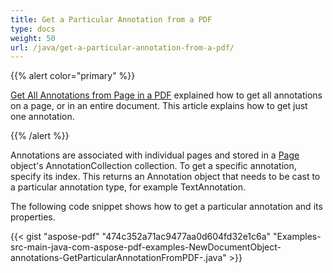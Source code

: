 ```yaml
---
title: Get a Particular Annotation from a PDF
type: docs
weight: 50
url: /java/get-a-particular-annotation-from-a-pdf/
---
```


{{% alert color="primary" %}} 

[Get All Annotations from Page in a PDF](/pdf/java/get-all-annotations-from-page-in-a-pdf-html/) explained how to get all annotations on a page, or in an entire document. This article explains how to get just one annotation.

{{% /alert %}} 

Annotations are associated with individual pages and stored in a [Page](https://apireference.aspose.com/java/pdf/com.aspose.pdf/Page) object's AnnotationCollection collection. To get a specific annotation, specify its index. This returns an Annotation object that needs to be cast to a particular annotation type, for example TextAnnotation.

The following code snippet shows how to get a particular annotation and its properties.

{{< gist "aspose-pdf" "474c352a71ac9477aa0d604fd32e1c6a" "Examples-src-main-java-com-aspose-pdf-examples-NewDocumentObject-annotations-GetParticularAnnotationFromPDF-.java" >}}
